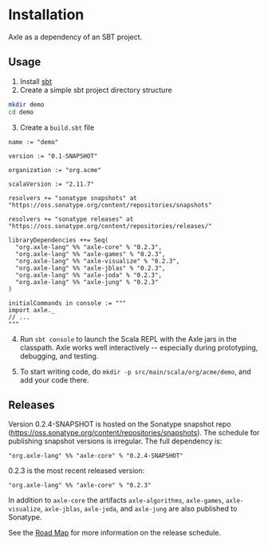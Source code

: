 
Installation
============

Axle as a dependency of an SBT project.

Usage
-----

1. Install <a href="https://github.com/harrah/xsbt/wiki/Getting-Started-Setup">sbt</a>
2. Create a simple sbt project directory structure

```bash
mkdir demo
cd demo
```
3. Create a `build.sbt` file

```
name := "demo"

version := "0.1-SNAPSHOT"

organization := "org.acme"

scalaVersion := "2.11.7"

resolvers += "sonatype snapshots" at "https://oss.sonatype.org/content/repositories/snapshots"

resolvers += "sonatype releases" at "https://oss.sonatype.org/content/repositories/releases/"

libraryDependencies ++= Seq(
  "org.axle-lang" %% "axle-core" % "0.2.3",
  "org.axle-lang" %% "axle-games" % "0.2.3",
  "org.axle-lang" %% "axle-visualize" % "0.2.3",
  "org.axle-lang" %% "axle-jblas" % "0.2.3",
  "org.axle-lang" %% "axle-joda" % "0.2.3",
  "org.axle-lang" %% "axle-jung" % "0.2.3"
)

initialCommands in console := """
import axle._
// ...
"""
```

4. Run `sbt console` to launch the Scala REPL with the Axle jars in the classpath.
Axle works well interactively -- especially during prototyping, debugging, and testing.

5. To start writing code, do `mkdir -p src/main/scala/org/acme/demo`, and add your code there.

Releases
--------

Version 0.2.4-SNAPSHOT is hosted on the Sonatype snapshot repo (https://oss.sonatype.org/content/repositories/snapshots).
The schedule for publishing snapshot versions is irregular.
The full dependency is:

```
"org.axle-lang" %% "axle-core" % "0.2.4-SNAPSHOT"
```

0.2.3 is the most recent released version:

```
"org.axle-lang" %% "axle-core" % "0.2.3"
```

In addition to `axle-core` the artifacts `axle-algorithms`, `axle-games`,
`axle-visualize`, `axle-jblas`, `axle-joda`, and `axle-jung`
are also published to Sonatype.

See the [Road Map](../RoadMap.md) for more information on the release schedule.
